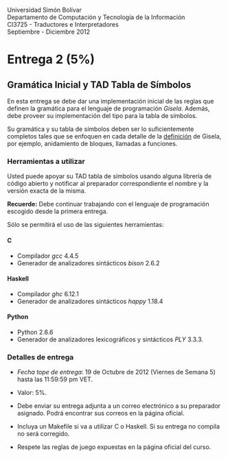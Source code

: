 Universidad Simón Bolívar<br>
Departamento de Computación y Tecnología de la Información<br>
CI3725 - Traductores e Interpretadores<br>
Septiembre - Diciembre 2012

# Entrega 2 (5%)
## Gramática Inicial y TAD Tabla de Símbolos

En esta entrega se debe dar una implementación inicial de las reglas que definen la gramática para el lenguaje de programación *Gisela*. Además, debe proveer su implementación del tipo para la tabla de símbolos.

Su gramática y su tabla de símbolos deben ser lo suficientemente completos tales que se enfoquen en cada detalle de la [definición](ldc.usb.ve/~07-40983/ci3725/sd2012/definicion.html) de Gisela, por ejemplo, anidamiento de bloques, llamadas a funciones.
    
### Herramientas a utilizar

Usted puede apoyar su TAD tabla de símbolos usando alguna librería de código abierto y notificar al preparador correspondiente el nombre y la versión exacta de la misma. 

**Recuerde:** Debe continuar trabajando con el lenguaje de programación escogido desde la primera entrega. 

Sólo se permitirá el uso de las siguientes herramientas:

#### C
* Compilador *gcc* 4.4.5
* Generador de analizadores sintácticos *bison* 2.6.2

#### Haskell
* Compilador *ghc* 6.12.1
* Generador de analizadores sintácticos *happy* 1.18.4

#### Python
* Python 2.6.6
* Generador de analizadores lexicográficos y sintácticos *PLY* 3.3.3.

### Detalles de entrega

* *Fecha tope de entrega*: 19 de Octubre de 2012 (Viernes de Semana 5) hasta las 11:59:59 pm VET.

* Valor: 5%.

* Debe enviar su entrega adjunta a un correo electrónico a su preparador asignado.
  Podrá encontrar sus correos en la página oficial.
  
* Incluya un Makefile si va a utilizar C o Haskell. Si su entrega no compila no será corregido.

* Respete las reglas de juego expuestas en la página oficial del curso.